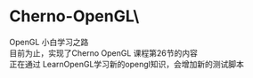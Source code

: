 # Cherno-OpenGL\
OpenGL 小白学习之路\
目前为止，实现了Cherno OpenGL 课程第26节的内容\
正在通过 LearnOpenGL学习新的opengl知识，会增加新的测试脚本
